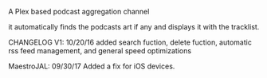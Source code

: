 
A Plex based podcast aggregation channel

it automatically finds the podcasts art if any and displays it with the tracklist.

CHANGELOG V1: 10/20/16 added search fuction, delete fuction, automatic rss feed management, and general speed optimizations

MaestroJAL: 09/30/17 Added a fix for iOS devices.
